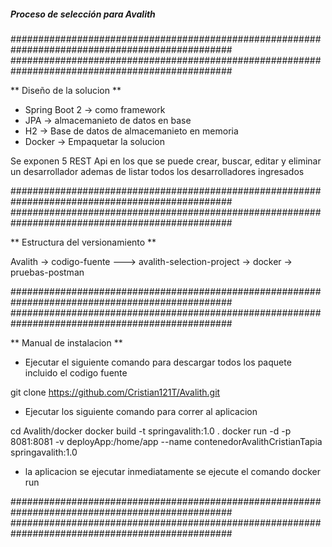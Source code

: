 ##### Proceso de selección para Avalith #####

################################################################################################
################################################################################################

** Diseño de la solucion **

* Spring Boot 2 -> como framework
* JPA -> almacemanieto de datos en base
* H2 -> Base de datos de almacemanieto en memoria
* Docker -> Empaquetar la solucion

Se exponen 5 REST Api en los que se puede crear, buscar, editar y eliminar un desarrollador ademas 
de listar todos los desarrolladores ingresados

################################################################################################
################################################################################################

** Estructura del versionamiento **

Avalith
-> codigo-fuente
---> avalith-selection-project
-> docker
-> pruebas-postman

################################################################################################
################################################################################################

** Manual de instalacion **

* Ejecutar el siguiente comando para descargar todos los paquete incluido el codigo fuente

git clone https://github.com/Cristian121T/Avalith.git

* Ejecutar los siguiente comando para correr al aplicacion

cd Avalith/docker
docker build -t springavalith:1.0 .
docker run -d -p 8081:8081 -v deployApp:/home/app --name contenedorAvalithCristianTapia springavalith:1.0

* la aplicacion se ejecutar inmediatamente se ejecute el comando docker run

################################################################################################
################################################################################################